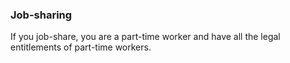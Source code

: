 ###  **Job-sharing**

If you job-share, you are a part-time worker and have all the legal
entitlements of part-time workers.
